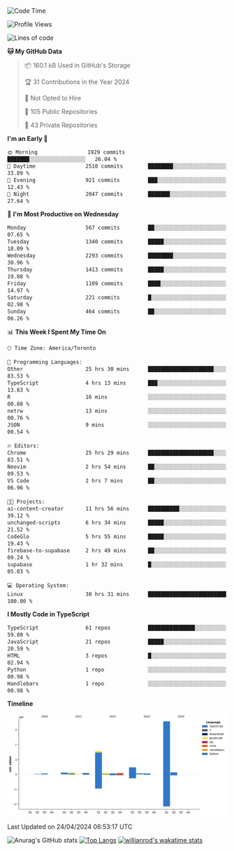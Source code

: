 <!--START_SECTION:waka-->
![Code Time](http://img.shields.io/badge/Code%20Time-1%2C463%20hrs%208%20mins-blue)

![Profile Views](http://img.shields.io/badge/Profile%20Views-0-blue)

![Lines of code](https://img.shields.io/badge/From%20Hello%20World%20I%27ve%20Written-6.5%20million%20lines%20of%20code-blue)

**🐱 My GitHub Data** 

> 📦 160.1 kB Used in GitHub's Storage 
 > 
> 🏆 31 Contributions in the Year 2024
 > 
> 🚫 Not Opted to Hire
 > 
> 📜 105 Public Repositories 
 > 
> 🔑 43 Private Repositories 
 > 
**I'm an Early 🐤** 

```text
🌞 Morning                1929 commits        ███████░░░░░░░░░░░░░░░░░░   26.04 % 
🌆 Daytime                2510 commits        ████████░░░░░░░░░░░░░░░░░   33.89 % 
🌃 Evening                921 commits         ███░░░░░░░░░░░░░░░░░░░░░░   12.43 % 
🌙 Night                  2047 commits        ███████░░░░░░░░░░░░░░░░░░   27.64 % 
```
📅 **I'm Most Productive on Wednesday** 

```text
Monday                   567 commits         ██░░░░░░░░░░░░░░░░░░░░░░░   07.65 % 
Tuesday                  1340 commits        █████░░░░░░░░░░░░░░░░░░░░   18.09 % 
Wednesday                2293 commits        ████████░░░░░░░░░░░░░░░░░   30.96 % 
Thursday                 1413 commits        █████░░░░░░░░░░░░░░░░░░░░   19.08 % 
Friday                   1109 commits        ████░░░░░░░░░░░░░░░░░░░░░   14.97 % 
Saturday                 221 commits         █░░░░░░░░░░░░░░░░░░░░░░░░   02.98 % 
Sunday                   464 commits         ██░░░░░░░░░░░░░░░░░░░░░░░   06.26 % 
```


📊 **This Week I Spent My Time On** 

```text
🕑︎ Time Zone: America/Toronto

💬 Programming Languages: 
Other                    25 hrs 30 mins      █████████████████████░░░░   83.53 % 
TypeScript               4 hrs 13 mins       ███░░░░░░░░░░░░░░░░░░░░░░   13.83 % 
R                        16 mins             ░░░░░░░░░░░░░░░░░░░░░░░░░   00.88 % 
netrw                    13 mins             ░░░░░░░░░░░░░░░░░░░░░░░░░   00.76 % 
JSON                     9 mins              ░░░░░░░░░░░░░░░░░░░░░░░░░   00.54 % 

🔥 Editors: 
Chrome                   25 hrs 29 mins      █████████████████████░░░░   83.51 % 
Neovim                   2 hrs 54 mins       ██░░░░░░░░░░░░░░░░░░░░░░░   09.53 % 
VS Code                  2 hrs 7 mins        ██░░░░░░░░░░░░░░░░░░░░░░░   06.96 % 

🐱‍💻 Projects: 
ai-content-creator       11 hrs 56 mins      ██████████░░░░░░░░░░░░░░░   39.12 % 
unchanged-scripts        6 hrs 34 mins       █████░░░░░░░░░░░░░░░░░░░░   21.52 % 
CodeGlo                  5 hrs 55 mins       █████░░░░░░░░░░░░░░░░░░░░   19.43 % 
firebase-to-supabase     2 hrs 49 mins       ██░░░░░░░░░░░░░░░░░░░░░░░   09.24 % 
supabase                 1 hr 32 mins        █░░░░░░░░░░░░░░░░░░░░░░░░   05.03 % 

💻 Operating System: 
Linux                    30 hrs 31 mins      █████████████████████████   100.00 % 
```

**I Mostly Code in TypeScript** 

```text
TypeScript               61 repos            ███████████████░░░░░░░░░░   59.80 % 
JavaScript               21 repos            █████░░░░░░░░░░░░░░░░░░░░   20.59 % 
HTML                     3 repos             █░░░░░░░░░░░░░░░░░░░░░░░░   02.94 % 
Python                   1 repo              ░░░░░░░░░░░░░░░░░░░░░░░░░   00.98 % 
Handlebars               1 repo              ░░░░░░░░░░░░░░░░░░░░░░░░░   00.98 % 
```



**Timeline**

![Lines of Code chart](https://raw.githubusercontent.com/wise-introvert/wise-introvert/master/assets/bar_graph.png)


 Last Updated on 24/04/2024 06:53:17 UTC
<!--END_SECTION:waka-->

![Anurag's GitHub stats](https://github-readme-stats.vercel.app/api?username=wise-introvert&count_private=true&show_icons=true)
[![Top Langs](https://github-readme-stats.vercel.app/api/top-langs/?username=wise-introvert&langs_count=10)](https://github.com/anuraghazra/github-readme-stats)
[![willianrod's wakatime stats](https://github-readme-stats.vercel.app/api/wakatime?username=wiseintrovert)](https://github.com/anuraghazra/github-readme-stats)
